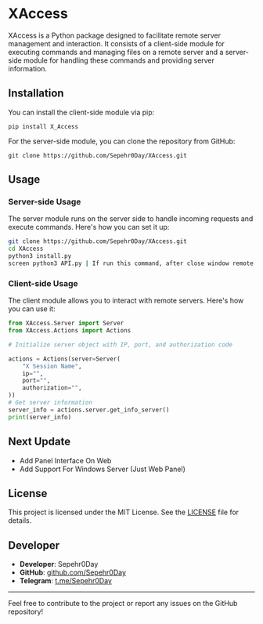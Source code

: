 # XAccess

XAccess is a Python package designed to facilitate remote server management and interaction. It consists of a client-side module for executing commands and managing files on a remote server and a server-side module for handling these commands and providing server information.

## Installation

You can install the client-side module via pip:

```
pip install X_Access
```

For the server-side module, you can clone the repository from GitHub:

```
git clone https://github.com/Sepehr0Day/XAccess.git
```

## Usage

### Server-side Usage

The server module runs on the server side to handle incoming requests and execute commands. Here's how you can set it up:

```bash
git clone https://github.com/Sepehr0Day/XAccess.git
cd XAccess
python3 install.py
screen python3 API.py | If run this command, after close window remote server process not kill
```

### Client-side Usage

The client module allows you to interact with remote servers. Here's how you can use it:

```python
from XAccess.Server import Server
from XAccess.Actions import Actions

# Initialize server object with IP, port, and authorization code

actions = Actions(server=Server(
    "X Session Name",
    ip="",
    port="",
    authorization="",
))
# Get server information
server_info = actions.server.get_info_server()
print(server_info)

```

## Next Update
- Add Panel Interface On Web
- Add Support For Windows Server (Just Web Panel)
  
## License

This project is licensed under the MIT License. See the [LICENSE](https://github.com/Sepehr0Day/XAccess/blob/main/LICENSE) file for details.

## Developer

- **Developer**: Sepehr0Day
- **GitHub**: [github.com/Sepehr0Day](https://github.com/Sepehr0Day)
- **Telegram**: [t.me/Sepehr0Day](https://t.me/Sepehr0Day)

---

Feel free to contribute to the project or report any issues on the GitHub repository!
